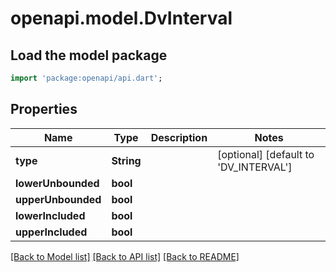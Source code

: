 # openapi.model.DvInterval

## Load the model package
```dart
import 'package:openapi/api.dart';
```

## Properties
Name | Type | Description | Notes
------------ | ------------- | ------------- | -------------
**type** | **String** |  | [optional] [default to 'DV_INTERVAL']
**lowerUnbounded** | **bool** |  | 
**upperUnbounded** | **bool** |  | 
**lowerIncluded** | **bool** |  | 
**upperIncluded** | **bool** |  | 

[[Back to Model list]](../README.md#documentation-for-models) [[Back to API list]](../README.md#documentation-for-api-endpoints) [[Back to README]](../README.md)


